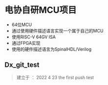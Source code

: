 # 电协自研MCU项目
- 64位MCU
- 通过使用硬件描述语言实现一个属于自己的MCU    
- 使用RISC-V 64GV ISA     
- 通过FPGA实现   
- 使用的硬件描述语言为SpinalHDL/Verilog  




## Dx_git_test
> 建立于 ： 2022 4 23 
> the first push test     
> 